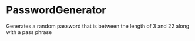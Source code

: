 # PasswordGenerator
Generates a random password that is between the length of 3 and 22 along with a pass phrase
